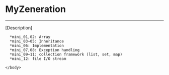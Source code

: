 

<html>
  <head>
    <body>
      <h1>MyZeneration</h1>
      <hr>
      [Description]

      *mini_01,02: Array
      *mini_03~05: Inheritance
      *mini_06: Implementation
      *mini_07,08: Exception handling
      *mini_09~11: collection framework (list, set, map)
      *mini_12: file I/O stream
      
    </body>
  
</head>  
</html>
